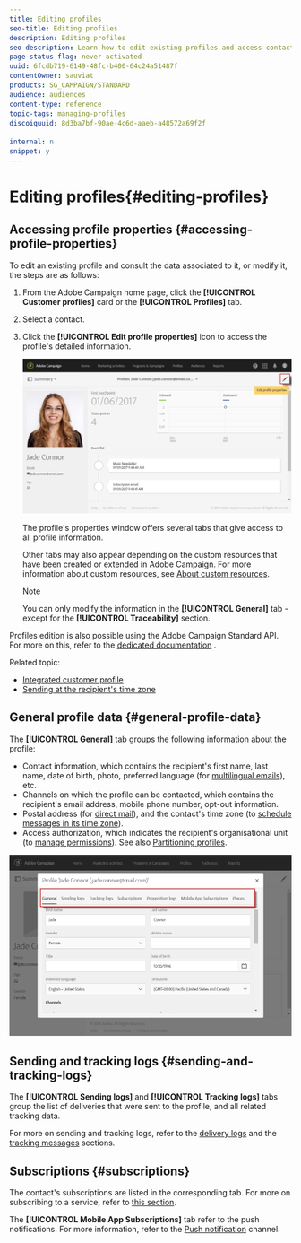```yaml
---
title: Editing profiles
seo-title: Editing profiles
description: Editing profiles
seo-description: Learn how to edit existing profiles and access contact information, prefered channels, tracking logs, subscriptions, etc.
page-status-flag: never-activated
uuid: 6fcdb719-6149-48fc-b400-64c24a51487f
contentOwner: sauviat
products: SG_CAMPAIGN/STANDARD
audience: audiences
content-type: reference
topic-tags: managing-profiles
discoiquuid: 8d3ba7bf-90ae-4c6d-aaeb-a48572a69f2f

internal: n
snippet: y
---
```


# Editing profiles{#editing-profiles}

## Accessing profile properties {#accessing-profile-properties}

To edit an existing profile and consult the data associated to it, or modify it, the steps are as follows:

1. From the Adobe Campaign home page, click the **[!UICONTROL Customer profiles]** card or the **[!UICONTROL Profiles]** tab.
1. Select a contact.
1. Click the **[!UICONTROL Edit profile properties]** icon to access the profile's detailed information.

   ![](assets/profile_creation2.png)

   The profile's properties window offers several tabs that give access to all profile information.

   Other tabs may also appear depending on the custom resources that have been created or extended in Adobe Campaign. For more information about custom resources, see [About custom resources](../../developing/using/data-model-concepts.md).

   >[!NOTE]
   >
   >You can only modify the information in the **[!UICONTROL General]** tab - except for the **[!UICONTROL Traceability]** section.

Profiles edition is also possible using the Adobe Campaign Standard API. For more on this, refer to the [dedicated documentation](https://docs.campaign.adobe.com/doc/standard/en/api/ACS_API.html#updating-profiles) .

Related topic:

* [Integrated customer profile](../../audiences/using/integrated-customer-profile.md)
* [Sending at the recipient's time zone](../../sending/using/sending-messages-at-the-recipient-s-time-zone.md)

## General profile data {#general-profile-data}

The **[!UICONTROL General]** tab groups the following information about the profile:

* Contact information, which contains the recipient's first name, last name, date of birth, photo, preferred language (for [multilingual emails](../../channels/using/creating-a-multilingual-email.md)), etc.
* Channels on which the profile can be contacted, which contains the recipient's email address, mobile phone number, opt-out information. 
* Postal address (for [direct mail](../../channels/using/about-direct-mail.md)), and the contact's time zone (to [schedule messages in its time zone](../../sending/using/sending-messages-at-the-recipient-s-time-zone.md)).
* Access authorization, which indicates the recipient's organisational unit (to [manage permissions](../../administration/using/about-access-management.md)). See also [Partitioning profiles](../../administration/using/organizational-units.md#partitioning-profiles).

![](assets/profile_creation4.png)

## Sending and tracking logs {#sending-and-tracking-logs}

The **[!UICONTROL Sending logs]** and **[!UICONTROL Tracking logs]** tabs group the list of deliveries that were sent to the profile, and all related tracking data.

For more on sending and tracking logs, refer to the [delivery logs](../../sending/using/monitoring-a-delivery.md#delivery-logs) and the [tracking messages](../../sending/using/tracking-messages.md) sections.

## Subscriptions {#subscriptions}

The contact's subscriptions are listed in the corresponding tab. For more on subscribing to a service, refer to [this section](../../audiences/using/about-subscriptions.md).

The **[!UICONTROL Mobile App Subscriptions]** tab refer to the push notifications. For more information, refer to the [Push notification](../../channels/using/about-push-notifications.md) channel.
